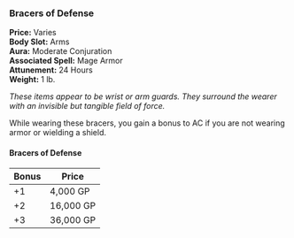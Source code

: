 ### Bracers of Defense

**Price:** Varies  
**Body Slot:** Arms  
**Aura:** Moderate Conjuration  
**Associated Spell:** Mage Armor  
**Attunement:** 24 Hours  
**Weight:** 1 lb.

*These items appear to be wrist or arm guards. They surround the wearer with an invisible but tangible field of force.*

While wearing these bracers, you gain a bonus to AC if you are not wearing armor or wielding a shield.

#### Bracers of Defense
| Bonus | Price     |
|-------|-----------|
| +1    | 4,000 GP  |
| +2    | 16,000 GP |
| +3    | 36,000 GP |
